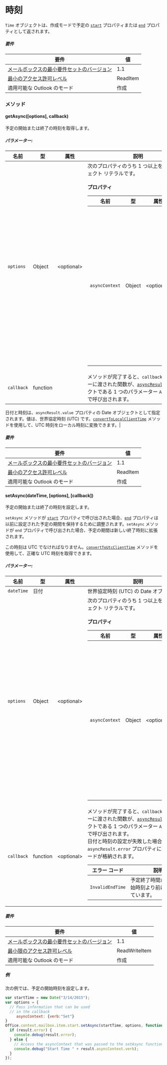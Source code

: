 

# 時刻

`Time` オブジェクトは、作成モードで予定の [`start`](Office.context.mailbox.item.md#start-datetime) プロパティまたは [`end`](Office.context.mailbox.item.md#end-datetime) プロパティとして返されます。

##### 要件

|要件| 値|
|---|---|
|[メールボックスの最小要件セットのバージョン](./tutorial-api-requirement-sets.md)| 1.1|
|[最小のアクセス許可レベル](../../docs/outlook/understanding-outlook-add-in-permissions.md)| ReadItem|
|適用可能な Outlook のモード| 作成|

### メソッド

####  getAsync([options], callback)

予定の開始または終了の時刻を取得します。

##### パラメーター:

|名前| 型| 属性| 説明|
|---|---|---|---|
|`options`| Object| &lt;optional&gt;|次のプロパティのうち 1 つ以上を含むオブジェクト リテラルです。<br/><br/>**プロパティ**<br/><table class="nested-table"><thead><tr><th>名前</th><th>型</th><th>属性</th><th>説明</th></tr></thead><tbody><tr><td><code>asyncContext</code></td><td>Object</td><td>&lt;optional&gt;</td><td>開発者は、コールバック メソッドでアクセスしたい任意のオブジェクトを提供できます。</td></tr></tbody></table>|
|`callback`| function||メソッドが完了すると、`callback` パラメーターに渡された関数が、[`asyncResult`](simple-types.md#asyncresult) オブジェクトである 1 つのパラメーター `AsyncResult` で呼び出されます。

日付と時刻は、`asyncResult.value` プロパティの Date オブジェクトとして指定されます。値は、世界協定時刻 (UTC) です。[`convertToLocalClientTime`](Office.context.mailbox.md#converttolocalclienttimetimevalue--localclienttime) メソッドを使用して、UTC 時刻をローカル時刻に変換できます。|

##### 要件

|要件| 値|
|---|---|
|[メールボックスの最小要件セットのバージョン](./tutorial-api-requirement-sets.md)| 1.1|
|[最小のアクセス許可レベル](../../docs/outlook/understanding-outlook-add-in-permissions.md)| ReadItem|
|適用可能な Outlook のモード| 作成|
####  setAsync(dateTime, [options], [callback])

予定の開始または終了の時刻を設定します。

`setAsync` メソッドが [`start`](Office.context.mailbox.item.md#start-datetime) プロパティで呼び出された場合、[`end`](Office.context.mailbox.item.md#end-datetime) プロパティは以前に設定された予定の期間を保持するために調整されます。`setAsync` メソッドが `end` プロパティで呼び出された場合、予定の期間は新しい終了時刻に拡張されます。

この時刻は UTC でなければなりません。[`convertToUtcClientTime`](Office.context.mailbox.md#converttoutcclienttimeinput--date) メソッドを使用して、正確な UTC 時刻を取得できます。

##### パラメーター:

|名前| 型| 属性| 説明|
|---|---|---|---|
|`dateTime`| 日付||世界協定時刻 (UTC) の Date オブジェクト。|
|`options`| Object| &lt;optional&gt;|次のプロパティのうち 1 つ以上を含むオブジェクト リテラルです。<br/><br/>**プロパティ**<br/><table class="nested-table"><thead><tr><th>名前</th><th>型</th><th>属性</th><th>説明</th></tr></thead><tbody><tr><td><code>asyncContext</code></td><td>Object</td><td>&lt;optional&gt;</td><td>開発者は、コールバック メソッドでアクセスしたい任意のオブジェクトを提供できます。</td></tr></tbody></table>|
|`callback`| function| &lt;optional&gt;|メソッドが完了すると、`callback` パラメーターに渡された関数が、[`asyncResult`](simple-types.md#asyncresult) オブジェクトである 1 つのパラメーター `AsyncResult` で呼び出されます。 <br/>日付と時刻の設定が失敗した場合、`asyncResult.error` プロパティにはエラー コードが格納されます。<br/><table class="nested-table"><thead><tr><th>エラー コード</th><th>説明</th></tr></thead><tbody><tr><td><code>InvalidEndTime</code></td><td>予定終了時間が、予定開始時刻より前に設定されています。</td></tr></tbody></table>|

##### 要件

|要件| 値|
|---|---|
|[メールボックスの最小要件セットのバージョン](./tutorial-api-requirement-sets.md)| 1.1|
|[最小限のアクセス許可レベル](../../docs/outlook/understanding-outlook-add-in-permissions.md)| ReadWriteItem|
|適用可能な Outlook のモード| 作成|

##### 例

次の例では、予定の開始時刻を設定します。

```js
var startTime = new Date("3/14/2015");
var options = {
  // Pass information that can be used
  // in the callback
     asyncContext: {verb:"Set"}
}
Office.context.mailbox.item.start.setAsync(startTime, options, function(result) {
  if (result.error) {
    console.debug(result.error);
  } else {
    // Access the asyncContext that was passed to the setAsync function
    console.debug("Start Time " + result.asyncContext.verb);
  }
});
```
